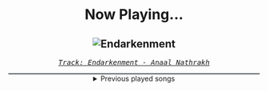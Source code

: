 <div align="center"> 
<h1>Now Playing...</h1>

![Endarkenment](https://i.scdn.co/image/ab67616d00001e025e7d025a3cff8c279c8c1191)
--
_<samp><a href="https://open.spotify.com/track/3BNourqkaWoTaHoxS2LFfO">Track: Endarkenment - Anaal Nathrakh</a></samp>_

<div style="border: 1px #4B5054 solid"></div>
<details>
  <summary>
    Previous played songs
  </summary>
  <table>
    <thead>
      <tr>
        <th>
          Artist
        </th>
        <th>
          Song
        </th>
        <th>
          Link
        </th>
      </tr>
    </thead>
    <tbody>
      <tr><td>Anaal Nathrakh</td><td>Endarkenment</td><td><a href="https://open.spotify.com/track/3BNourqkaWoTaHoxS2LFfO">https://open.spotify.com/track/3BNourqkaWoTaHoxS2LFfO</a></td></tr><tr><td>Ingested</td><td>Impending Dominance</td><td><a href="https://open.spotify.com/track/2o4kpCx4JnNk65gZepC7S1">https://open.spotify.com/track/2o4kpCx4JnNk65gZepC7S1</a></td></tr><tr><td>Hyro The Hero</td><td>FU2 (feat. AJ Channer of Fire From The Gods)</td><td><a href="https://open.spotify.com/track/5yLQ9epAVnt9Tx19izzDI5">https://open.spotify.com/track/5yLQ9epAVnt9Tx19izzDI5</a></td></tr><tr><td>Upon A Burning Body</td><td>A New Responsibility</td><td><a href="https://open.spotify.com/track/3zbxWnJmnyx21pNE480g6G">https://open.spotify.com/track/3zbxWnJmnyx21pNE480g6G</a></td></tr><tr><td>Gojira</td><td>Silvera</td><td><a href="https://open.spotify.com/track/6TubvpDV05llddNR8d2JNP">https://open.spotify.com/track/6TubvpDV05llddNR8d2JNP</a></td></tr><tr><td>Thorr</td><td>One Shot</td><td><a href="https://open.spotify.com/track/0jjmPbzft6Ni3eQBq1V8sw">https://open.spotify.com/track/0jjmPbzft6Ni3eQBq1V8sw</a></td></tr><tr><td>Thorr</td><td>Music City</td><td><a href="https://open.spotify.com/track/7s5sVkFyVoeMxa4ottp1xd">https://open.spotify.com/track/7s5sVkFyVoeMxa4ottp1xd</a></td></tr><tr><td>Thorr</td><td>Rising Tide</td><td><a href="https://open.spotify.com/track/3ONIIRMFr0tdIphM6sOQZP">https://open.spotify.com/track/3ONIIRMFr0tdIphM6sOQZP</a></td></tr><tr><td>Thorr</td><td>Burner</td><td><a href="https://open.spotify.com/track/5LFu18gEwxSLK1TVPZPAtF">https://open.spotify.com/track/5LFu18gEwxSLK1TVPZPAtF</a></td></tr><tr><td>Thorr</td><td>Cage Match</td><td><a href="https://open.spotify.com/track/1UxIgB3ABGx5ZbU4ju9OCW">https://open.spotify.com/track/1UxIgB3ABGx5ZbU4ju9OCW</a></td></tr><tr><td>Thorr</td><td>Shakenbake</td><td><a href="https://open.spotify.com/track/4bP2vGn9QuCbCAi2UPimq9">https://open.spotify.com/track/4bP2vGn9QuCbCAi2UPimq9</a></td></tr><tr><td>Thorr</td><td>Shift</td><td><a href="https://open.spotify.com/track/0HSxEhdzC8kqyfMtT3M45d">https://open.spotify.com/track/0HSxEhdzC8kqyfMtT3M45d</a></td></tr><tr><td>Thorr</td><td>Low</td><td><a href="https://open.spotify.com/track/6L5mu3nWVawWB7FL1ihp9k">https://open.spotify.com/track/6L5mu3nWVawWB7FL1ihp9k</a></td></tr><tr><td>Thorr</td><td>Spiral</td><td><a href="https://open.spotify.com/track/0mzaMoEHyTDie0uy6a6Ret">https://open.spotify.com/track/0mzaMoEHyTDie0uy6a6Ret</a></td></tr><tr><td>Thorr</td><td>Overlord</td><td><a href="https://open.spotify.com/track/0LcLt46WTqDzX2S6cX4Ukl">https://open.spotify.com/track/0LcLt46WTqDzX2S6cX4Ukl</a></td></tr><tr><td>Metallica</td><td>Enter Sandman</td><td><a href="https://open.spotify.com/track/5sICkBXVmaCQk5aISGR3x1">https://open.spotify.com/track/5sICkBXVmaCQk5aISGR3x1</a></td></tr><tr><td>Phoenix Music</td><td>All We've Got</td><td><a href="https://open.spotify.com/track/4QtojbsAuFxbgR4QSAuLfw">https://open.spotify.com/track/4QtojbsAuFxbgR4QSAuLfw</a></td></tr><tr><td>Rok Nardin</td><td>Where Is Your God Now</td><td><a href="https://open.spotify.com/track/3ovtITup4WcZtgDjW7nWZR">https://open.spotify.com/track/3ovtITup4WcZtgDjW7nWZR</a></td></tr><tr><td>Phoenix Music</td><td>We Are Skyguards</td><td><a href="https://open.spotify.com/track/56ufo0eRN53vyUTsfpBao8">https://open.spotify.com/track/56ufo0eRN53vyUTsfpBao8</a></td></tr><tr><td>Rok Nardin</td><td>The Devil</td><td><a href="https://open.spotify.com/track/7GLGi9WLYbvnxA6fjZUsOy">https://open.spotify.com/track/7GLGi9WLYbvnxA6fjZUsOy</a></td></tr>
    </tbody>
  </table>
</details>

</div>
